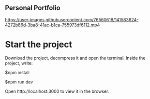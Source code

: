 ## Personal Portfolio



https://user-images.githubusercontent.com/76560618/141583824-4272b86d-3ba8-41ac-b1ca-755973df6112.mp4



# Start the project

Download the project, decompress it and open the terminal.
Inside the project, write:

  $npm install

  $npm run dev
  
 Open http://localhost:3000 to view it in the browser.
